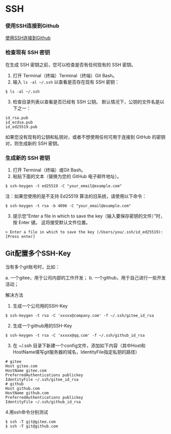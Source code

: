 # SSH


### 使用SSH连接到Github

[使用SSH连接到Github](https://docs.github.com/cn/free-pro-team@latest/github/authenticating-to-github/connecting-to-github-with-ssh)


### 检查现有 SSH 密钥

在生成 SSH 密钥之前，您可以检查是否有任何现有的 SSH 密钥。

1. 打开 Terminal（终端）Terminal（终端）Git Bash。
2. 输入 `ls -al ~/.ssh` 以查看是否存在现有 SSH 密钥：

```
$ ls -al ~/.ssh
```

3. 检查目录列表以查看是否已经有 SSH 公钥。 默认情况下，公钥的文件名是以下之一：

```
id_rsa.pub
id_ecdsa.pub
id_ed25519.pub
```

如果您没有现有的公钥和私钥对，或者不想使用任何可用于连接到 GitHub 的密钥对，则生成新的 SSH 密钥。


### 生成新的 SSH 密钥

1. 打开 Terminal（终端）或Git Bash。
2. 粘贴下面的文本（替换为您的 GitHub 电子邮件地址）。

```
$ ssh-keygen -t ed25519 -C "your_email@example.com"
```

注：如果您使用的是不支持 Ed25519 算法的旧系统，请使用以下命令：
```
$ ssh-keygen -t rsa -b 4096 -C "your_email@example.com"
```

3. 提示您“Enter a file in which to save the key（输入要保存密钥的文件）”时，按 Enter 键。 这将接受默认文件位置。

```
> Enter a file in which to save the key (/Users/you/.ssh/id_ed25519): [Press enter]
```

## Git配置多个SSH-Key

当有多个git账号时，比如：

a. 一个gitee，用于公司内部的工作开发；
b. 一个github，用于自己进行一些开发活动；

解决方法

1. 生成一个公司用的SSH-Key

```
$ ssh-keygen -t rsa -C 'xxxxx@company.com' -f ~/.ssh/gitee_id_rsa
```

2. 生成一个github用的SSH-Key

```
$ ssh-keygen -t rsa -C 'xxxxx@qq.com' -f ~/.ssh/github_id_rsa
```

3. 在 ~/.ssh 目录下新建一个config文件，添加如下内容（其中Host和HostName填写git服务器的域名，IdentityFile指定私钥的路径）

```
# gitee
Host gitee.com
HostName gitee.com
PreferredAuthentications publickey
IdentityFile ~/.ssh/gitee_id_rsa
# github
Host github.com
HostName github.com
PreferredAuthentications publickey
IdentityFile ~/.ssh/github_id_rsa
```

4.用ssh命令分别测试

```
$ ssh -T git@gitee.com
$ ssh -T git@github.com
```